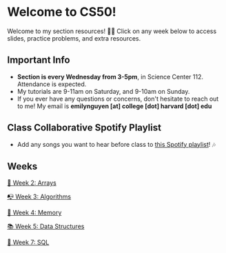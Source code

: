 # Welcome to CS50!
Welcome to my section resources! 👋🏻 Click on any week below to access slides, practice problems, and extra resources.
## Important Info
- **Section is every Wednesday from 3-5pm**, in Science Center 112. Attendance is expected.
- My tutorials are 9-11am on Saturday, and 9-10am on Sunday.
- If you ever have any questions or concerns, don't hesitate to reach out to me! My email is **emilynguyen [at] college [dot] harvard [dot] edu**
## Class Collaborative Spotify Playlist
- Add any songs you want to hear before class to [this Spotify playlist](https://open.spotify.com/playlist/2l6MarqdviEWs4U6jHJTQU?si=0e8d43670e574fc5)! 🎶 
## Weeks
[📝 Week 2: Arrays](https://github.com/emnguyen/cs50/blob/main/weeks/week2.md)

[📭 Week 3: Algorithms](https://github.com/emnguyen/cs50/blob/main/weeks/week3.md)

[💭 Week 4: Memory](https://github.com/emnguyen/cs50/blob/main/weeks/week4.md)

[📚 Week 5: Data Structures](https://github.com/emnguyen/cs50/blob/main/weeks/week5.md)

[💬 Week 7: SQL](https://github.com/emnguyen/cs50/blob/main/weeks/week7.md)
